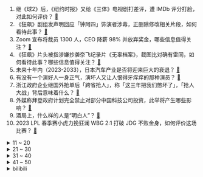 1. 继《球2》后，《纽约时报》又给《三体》电视剧打差评，遭 IMDb 评分打脸，对此如何评价？ [:link:](https://www.zhihu.com/question/583395307)
2. 《狂飙》剧组发声明回应「钟阿四」饰演者涉毒，正删除修改相关片段，如何看待此事？ [:link:](https://www.zhihu.com/question/583485786)
3. Zoom 宣布将裁员 1300 人，CEO 降薪 98% 并放弃奖金，哪些信息值得关注？ [:link:](https://www.zhihu.com/question/582767208)
4. 《狂飙》片头被指涉嫌抄袭奈飞纪录片《无辜档案》，截图比对确有雷同，如何看待此事？哪些信息值得关注？ [:link:](https://www.zhihu.com/question/583295941)
5. 未来十年内（2023-2033），日本汽车产业是否将迎来巨大的衰退？ [:link:](https://www.zhihu.com/question/579915833)
6. 有没有一个演好人一身正气，演坏人又让人恨得牙痒痒的那种演员？ [:link:](https://www.zhihu.com/question/346249699)
7. 浙江政府企业继国外抢单后「跨省抢人」，称「这三年把我们憋坏了」，「抢人大战」背后意味着什么？ [:link:](https://www.zhihu.com/question/582971407)
8. 外媒称拜登政府计划完全禁止对部分中国科技公司投资，此举将产生哪些影响？ [:link:](https://www.zhihu.com/question/583359179)
9. 酒局上，什么样的人是“明白人”？ [:link:](https://www.zhihu.com/question/548661986)
10. 2023 LPL 春季赛小虎力挽狂澜 WBG 2:1 打破 JDG 不败金身，如何评价这场比赛？ [:link:](https://www.zhihu.com/question/583444106)
<details>
<summary>11 ~ 20</summary>

11. 浙江一女子无证驾驶出车祸想让父亲顶包，称「能不能让我爸进去」，如何看待此事？她将面临什么处罚？ [:link:](https://www.zhihu.com/question/583151635)
12. 研究发现，近些年来国内男性精液质量在下滑，哪些因素导致精液质量下降？将带来哪些影响？ [:link:](https://www.zhihu.com/question/583392171)
13. 面对西方多轮限价举措，俄罗斯宣布反制措施「3 月削减石油产量」，这对油市将产生哪些影响？ [:link:](https://www.zhihu.com/question/583361434)
14. 电视剧《显微镜下的大明之丝绢案》第 1-6 集拍得怎么样？有哪些值得关注的剧情点？ [:link:](https://www.zhihu.com/question/583235585)
15. 如何理解AWS 谷歌 微软 Meta 纷纷延长服务器寿命到6年？ [:link:](https://www.zhihu.com/question/582758859)
16. 多地精子库向大学生发捐精倡议，为何会出现精子短缺的情况？ [:link:](https://www.zhihu.com/question/583197232)
17. 为什么现在俄罗斯联邦的人口还不如一战前的俄罗斯帝国？ [:link:](https://www.zhihu.com/question/481673816)
18. 你看到别人弹公共钢琴有什么感觉？ [:link:](https://www.zhihu.com/question/404352589)
19. 魔幻题材的小说应该如何确保法师和战士的“平衡”？ [:link:](https://www.zhihu.com/question/582718308)
20. 未来ChatGPT有可能代替医生问诊吗？ [:link:](https://www.zhihu.com/question/580801093)
</details>
<details>
<summary>21 ~ 30</summary>

21. 如果蟑螂长到足够大，会成为一种美食吗？ [:link:](https://www.zhihu.com/question/531928830)
22. 你读过的最悲伤的诗句有哪些？ [:link:](https://www.zhihu.com/question/35413799)
23. 小说里有哪些让人特别心疼的角色？ [:link:](https://www.zhihu.com/question/288666006)
24. 鹤仙流的武技花样这么多，为啥悟空和小林只学了舞空术和太阳拳呢？ [:link:](https://www.zhihu.com/question/583341018)
25. 著名浙商、杉杉企业创始人郑永刚病逝，享年 65 岁，对上市公司有何影响？郑永刚的创业史有哪些精彩故事？ [:link:](https://www.zhihu.com/question/583417443)
26. chatgpt充分学习裁判文书网之后能提供哪些应用场景，会给律师行业、整个社会带来怎样的改变？ [:link:](https://www.zhihu.com/question/583349201)
27. 什么情况下需要考虑内存屏障？ [:link:](https://www.zhihu.com/question/583090138)
28. C罗在沙超踢出什么表现有望获得2023年金球奖? [:link:](https://www.zhihu.com/question/583191558)
29. 考南京大学有多难？ [:link:](https://www.zhihu.com/question/411850080)
30. 请问有哪些可以查找数据的网站？ [:link:](https://www.zhihu.com/question/67127780)
</details>
<details>
<summary>31 ~ 40</summary>

31. 孩子问我是学习重要，还是他开心快乐重要，我该怎么回答？ [:link:](https://www.zhihu.com/question/572654931)
32. 2 月 6 日田亮女儿网球比赛不敌日本种子选手，如何评价她的赛场表现？ [:link:](https://www.zhihu.com/question/582635570)
33. 动漫里“自古对波左边输”在制作层面是否有独特缘由？ [:link:](https://www.zhihu.com/question/579654962)
34. 林黛玉说刘姥姥是“母蝗虫”，体现出黛玉的伶俐可爱还是尖酸刻薄？ [:link:](https://www.zhihu.com/question/576750566)
35. 2023年，新人第一辆车，应该买啥？ [:link:](https://www.zhihu.com/question/574621948)
36. 为什么《英雄联盟》主播骚男最近几年没人气了？ [:link:](https://www.zhihu.com/question/579015635)
37. 陕西省人类精子库倡议大学生捐精，最高补贴 5000 元，该举措有何影响？ [:link:](https://www.zhihu.com/question/583144083)
38. 能分享你最喜欢的一首歌吗? [:link:](https://www.zhihu.com/question/582644059)
39. 国外医生通过基因筛选，定制全球首个「完美婴儿」如今已 2 岁，如何评价这项医学技术？是否存在相关风险？ [:link:](https://www.zhihu.com/question/583377876)
40. 支付宝App的流量价值是否被低估了？坐拥10亿用户，它的商业化空间有多大？ [:link:](https://www.zhihu.com/question/583135778)
</details>
<details>
<summary>41 ~ 50</summary>

41. 微软解散元宇宙团队投资近 900 亿搞 ChatGPT，如何从商业角度解读此举？ [:link:](https://www.zhihu.com/question/583134530)
42. 如何评价《三体》动画第十一集？ [:link:](https://www.zhihu.com/question/583348708)
43. 即将就是情人节了，大家准备送什么礼物？ [:link:](https://www.zhihu.com/question/582083531)
44. 大家对目前荣耀的手机都是怎样的评价？ [:link:](https://www.zhihu.com/question/582056603)
45. 如何推导欧姆定律才不会循环论证？ [:link:](https://www.zhihu.com/question/583002749)
46. 你是怎么解析《流浪地球2》剧情的？电影里藏有多少暗线？ [:link:](https://www.zhihu.com/question/581383953)
47. 云南省人类精子库发出倡议，希望广大昆明在校大学生能积极参与到爱心捐精志愿者队伍中来，如何看待此倡议？ [:link:](https://www.zhihu.com/question/583067856)
48. 如何评价一人之下番外《锈铁》第25（28）话? [:link:](https://www.zhihu.com/question/583297147)
49. 有没有简单容易上手的菜？ [:link:](https://www.zhihu.com/question/574504694)
50. 和男朋友发生矛盾时他总是沉默，不和我沟通，这是为什么？ [:link:](https://www.zhihu.com/question/581990808)
</details><details>
<summary>bilibili</summary>

</details>